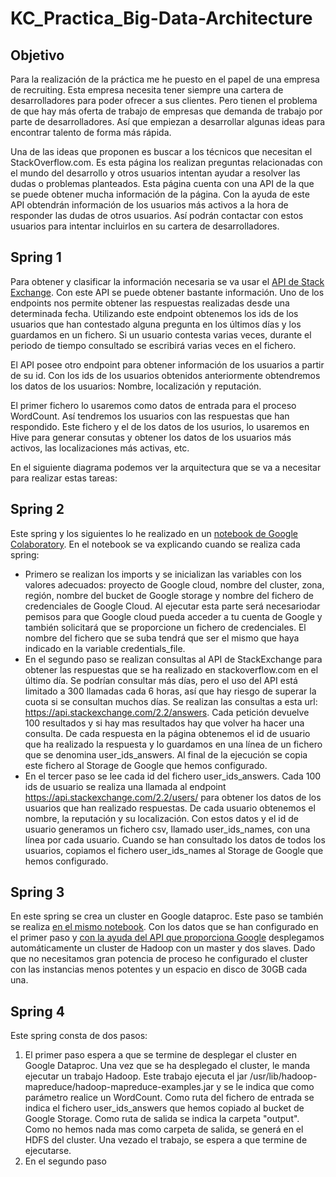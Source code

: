 # KC_Practica_Big-Data-Architecture



## Objetivo

Para la realización de la práctica me he puesto en el papel de una empresa de recruiting. Esta empresa necesita tener siempre una cartera de desarrolladores para poder ofrecer a sus clientes. Pero tienen el problema de que hay más oferta de trabajo de empresas que demanda de trabajo por parte de desarrolladores. Así que empiezan a desarrollar algunas ideas para encontrar talento de forma más rápida.

Una de las ideas que proponen es buscar a los técnicos que necesitan el StackOverflow.com. Es esta página los realizan preguntas relacionadas con el mundo del desarrollo y otros usuarios intentan ayudar a resolver las dudas o problemas planteados. Esta página cuenta con una API de la que se puede obtener mucha información de la página. Con la ayuda de este API obtendrán información de los usuarios más activos a la hora de responder las dudas de otros usuarios. Así podrán contactar con estos usuarios para intentar incluirlos en su cartera de desarrolladores.

## Spring 1

Para obtener y clasificar la información necesaria se va usar el [API de Stack Exchange](https://api.stackexchange.com/). Con este API se puede obtener bastante información. Uno de los endpoints nos permite obtener las respuestas realizadas desde una determinada fecha. Utilizando este endpoint obtenemos los ids de los usuarios que han contestado alguna pregunta en los últimos días y los guardamos en un fichero. Si un usuario contesta varias veces, durante el periodo de tiempo consultado se escribirá varias veces en el fichero.

El API posee otro endpoint para obtener información de los usuarios a partir de su id. Con los ids de los usuarios obtenidos anteriormente obtendremos los datos de los usuarios: Nombre, localización y reputación.

El primer fichero lo usaremos como datos de entrada para el proceso WordCount. Así tendremos los usuarios con las respuestas que han respondido. Este fichero y el de los datos de los usurios, lo usaremos en Hive para generar consutas y obtener los datos de los usuarios más activos, las localizaciones más activas, etc.

En el siguiente diagrama podemos ver la arquitectura que se va a necesitar para realizar estas tareas:

## Spring 2

Este spring y los siguientes lo he realizado en un [notebook de Google Colaboratory](https://colab.research.google.com/drive/1J3siKvUHW5e8HYg0GSSyqWjHWe0UBu7-). En el notebook se va explicando cuando se realiza cada spring:

* Primero se realizan los imports y se inicializan las variables con los valores adecuados: proyecto de Google cloud, nombre del cluster, zona, región, nombre del bucket de Google storage y nombre del fichero de credenciales de Google Cloud. Al ejecutar esta parte será necesariodar pemisos para que Google cloud pueda acceder a tu cuenta de Google y también solicitará que se proporcione un fichero de credenciales. El nombre del fichero que se suba tendrá que ser el mismo que haya indicado en la variable credentials_file.
* En el segundo paso se realizan consultas al API de StackExchange para obtener las respuestas que se ha realizado en stackoverflow.com en el último día. Se podrían consultar más días, pero el uso del API está limitado a 300 llamadas cada 6 horas, así que hay riesgo de superar la cuota si se consultan muchos días. Se realizan las consultas a esta url: https://api.stackexchange.com/2.2/answers. Cada petición devuelve 100 resultados y si hay mas resultados hay que volver ha hacer una consulta. De cada respuesta en la página obtenemos el id de usuario que ha realizado la respuesta y lo guardamos en una línea de un fichero que se denomina user_ids_answers. Al final de la ejecución se copia este fichero al Storage de Google que hemos configurado.
* En el tercer paso se lee cada id del fichero user_ids_answers. Cada 100 ids de usuario se realiza una llamada al endpoint https://api.stackexchange.com/2.2/users/ para obtener los datos de los usuarios que han realizado respuestas. De cada usuario obtenemos el nombre, la reputación y su localización. Con estos datos y el id de usuario generamos un fichero csv, llamado user_ids_names, con una línea por cada usuario. Cuando se han consultado los datos de todos los usuarios, copiamos el fichero user_ids_names al Storage de Google que hemos configurado.

## Spring 3

En este spring se crea un cluster en Google dataproc. Este paso se también se realiza [en el mismo notebook](https://colab.research.google.com/drive/1J3siKvUHW5e8HYg0GSSyqWjHWe0UBu7-). Con los datos que se han configurado en el primer paso y [con la ayuda del API que proporciona Google](https://developers.google.com/api-client-library/python/) desplegamos automáticamente un cluster de Hadoop con un master y dos slaves.  Dado que no necesitamos gran potencia de proceso he configurado el cluster con las instancias menos potentes y un espacio en disco de 30GB cada una.

## Spring 4

Este spring consta de dos pasos:

1. El primer paso espera a que se termine de desplegar el cluster en Google Dataproc. Una vez que se ha desplegado el cluster, le manda ejecutar un trabajo Hadoop. Este trabajo ejecuta el jar /usr/lib/hadoop-mapreduce/hadoop-mapreduce-examples.jar y se le indica que como parámetro realice un WordCount. Como ruta del fichero de entrada se indica el fichero user_ids_answers que hemos copiado al bucket de Google Storage. Como ruta de salida se indica la carpeta "output". Como no hemos nada mas como carpeta de salida, se generá en el HDFS del cluster. Una vezado el trabajo, se espera a que termine de ejecutarse.
2. En el segundo paso 



 